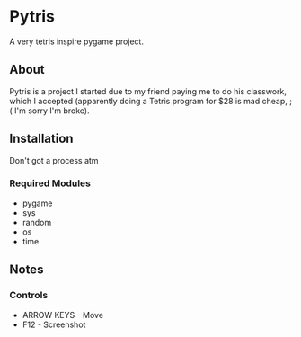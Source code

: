# Pytris
A very tetris inspire pygame project.  

## About
Pytris is a project I started due to my friend paying me to do his classwork, which I accepted (apparently doing a Tetris program for $28 is mad cheap, ;( I'm sorry I'm broke).

## Installation
Don't got a process atm

### Required Modules
- pygame
- sys
- random
- os
- time

## Notes

### Controls
- ARROW KEYS - Move 
- F12 - Screenshot
